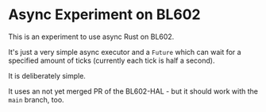 # Async Experiment on BL602

This is an experiment to use async Rust on BL602.

It's just a very simple async executor and a `Future` which can wait for a specified amount of ticks (currently each tick is half a second).

It is deliberately simple.

It uses an not yet merged PR of the BL602-HAL - but it should work with the `main` branch, too.
